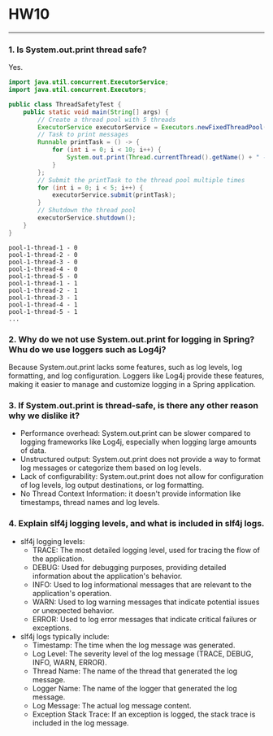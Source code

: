 # HW10
____
### 1. Is System.out.print thread safe?

Yes. 
```java
import java.util.concurrent.ExecutorService;
import java.util.concurrent.Executors;

public class ThreadSafetyTest {
    public static void main(String[] args) {
        // Create a thread pool with 5 threads
        ExecutorService executorService = Executors.newFixedThreadPool(5);
        // Task to print messages
        Runnable printTask = () -> {
            for (int i = 0; i < 10; i++) {
                System.out.print(Thread.currentThread().getName() + " - " + i + " \n");
            }
        };
        // Submit the printTask to the thread pool multiple times
        for (int i = 0; i < 5; i++) {
            executorService.submit(printTask);
        }
        // Shutdown the thread pool
        executorService.shutdown();
    }
}
```
```
pool-1-thread-1 - 0
pool-1-thread-2 - 0
pool-1-thread-3 - 0
pool-1-thread-4 - 0
pool-1-thread-5 - 0
pool-1-thread-1 - 1
pool-1-thread-2 - 1
pool-1-thread-3 - 1
pool-1-thread-4 - 1
pool-1-thread-5 - 1
...
```

### 2. Why do we not use System.out.print for logging in Spring? Whu do we use loggers such as Log4j?

Because System.out.print lacks some features, such as log levels, log formatting, and log configuration. Loggers like Log4j provide these features, making it easier to manage and customize logging in a Spring application.

### 3. If System.out.print is thread-safe, is there any other reason why we dislike it?

- Performance overhead: System.out.print can be slower compared to logging frameworks like Log4j, especially when logging large amounts of data.
- Unstructured output: System.out.print does not provide a way to format log messages or categorize them based on log levels.
- Lack of configurability: System.out.print does not allow for configuration of log levels, log output destinations, or log formatting.
- No Thread Context Information: it doesn't provide information like timestamps, thread names and log levels.

### 4. Explain slf4j logging levels, and what is included in slf4j logs.
- slf4j logging levels:
    - TRACE: The most detailed logging level, used for tracing the flow of the application.
    - DEBUG: Used for debugging purposes, providing detailed information about the application's behavior.
    - INFO: Used to log informational messages that are relevant to the application's operation.
    - WARN: Used to log warning messages that indicate potential issues or unexpected behavior.
    - ERROR: Used to log error messages that indicate critical failures or exceptions.
- slf4j logs typically include:
    - Timestamp: The time when the log message was generated.
    - Log Level: The severity level of the log message (TRACE, DEBUG, INFO, WARN, ERROR).
    - Thread Name: The name of the thread that generated the log message.
    - Logger Name: The name of the logger that generated the log message.
    - Log Message: The actual log message content.
    - Exception Stack Trace: If an exception is logged, the stack trace is included in the log message.



